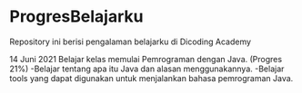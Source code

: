 # ProgresBelajarku
Repository ini berisi pengalaman belajarku di Dicoding Academy

14 Juni 2021
Belajar kelas memulai Pemrograman dengan Java. (Progres 21%)
  -Belajar tentang apa itu Java dan alasan menggunakannya.
  -Belajar tools yang dapat digunakan untuk menjalankan bahasa pemrograman Java.
